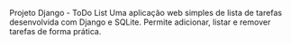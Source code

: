 Projeto Django - ToDo List
Uma aplicação web simples de lista de tarefas desenvolvida com Django e SQLite. Permite adicionar, listar e remover tarefas de forma prática.
